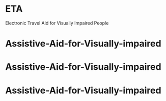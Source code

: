# ETA
Electronic Travel Aid for Visually Impaired People
# Assistive-Aid-for-Visually-impaired
# Assistive-Aid-for-Visually-impaired
# Assistive-Aid-for-Visually-impaired
